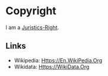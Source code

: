 # Copyright

I am a [Juristics-Right](670004.md).

## Links

- Wikipedia: [Https://En.WikiPedia.Org](https://en.wikipedia.org/wiki/Copyright)
- Wikidata: [Https://WikiData.Org](https://wikidata.org/wiki/Q1297822)
